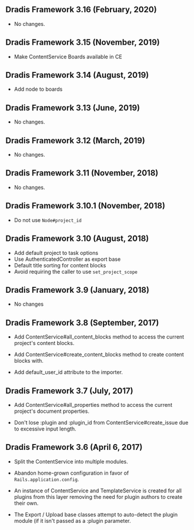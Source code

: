 ## Dradis Framework 3.16 (February, 2020) ##

*  No changes.

## Dradis Framework 3.15 (November, 2019) ##

*  Make ContentService Boards available in CE

## Dradis Framework 3.14 (August, 2019) ##

*  Add node to boards

## Dradis Framework 3.13 (June, 2019) ##

*  No changes.

## Dradis Framework 3.12 (March, 2019) ##

*  No changes.

## Dradis Framework 3.11 (November, 2018) ##

*  No changes.

## Dradis Framework 3.10.1 (November, 2018) ##

*  Do not use `Node#project_id`

## Dradis Framework 3.10 (August, 2018) ##

*  Add default project to task options
*  Use AuthenticatedController as export base
*  Default title sorting for content blocks
*  Avoid requiring the caller to use `set_project_scope`

## Dradis Framework 3.9 (January, 2018) ##

*  No changes

## Dradis Framework 3.8 (September, 2017) ##

*   Add ContentService#all_content_blocks method to access the current project's
    content blocks.

*   Add ContentService#create_content_blocks method to create content blocks
    with.

*   Add default_user_id attribute to the importer.

## Dradis Framework 3.7 (July, 2017) ##

*   Add ContentService#all_properties method to access the current project's
    document properties.

*   Don't lose :plugin and :plugin_id from ContentService#create_issue due to
    excessive input length.

## Dradis Framework 3.6 (April 6, 2017) ##

*   Split the ContentService into multiple modules.

*   Abandon home-grown configuration in favor of `Rails.application.config`.

*   An instance of ContentService and TemplateService is created for all
    plugins from this layer removing the need for plugin authors to create
    their own.

*   The Export / Upload base classes attempt to auto-detect the plugin module
    (if it isn't passed as a :plugin parameter.
